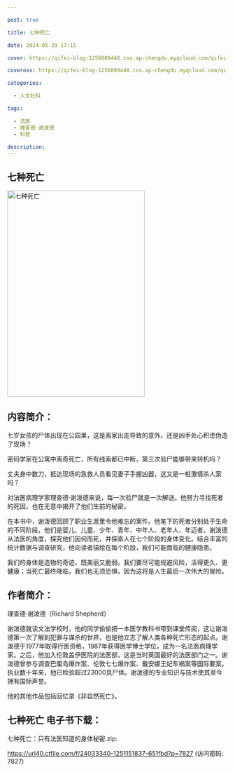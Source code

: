 ```yaml
---

post: true

title: 七种死亡

date: 2024-05-29 17:15

cover: https://qifei-blog-1256009448.cos.ap-chengdu.myqcloud.com/qifei-blog/653dc01dc458853aefd1857d.jpg

coveross: https://qifei-blog-1256009448.cos.ap-chengdu.myqcloud.com/qifei-blog/653dc01dc458853aefd1857d.jpg

categories:

  - 人文社科

tags:

  - 法医
  - 理查德·谢泼德
  - 科普

description:
---
```


## 七种死亡
<img alt="七种死亡 " class="aligncenter loaded" data-was-processed="true" decoding="async" fetchpriority="high" height="471" src="https://qifei-blog-1256009448.cos.ap-chengdu.myqcloud.com/qifei-blog/653dc01dc458853aefd1857d.jpg " style="cursor: zoom-in;" width="314"/>

## 内容简介：

七岁女孩的尸体出现在公园里，这是离家出走导致的意外，还是凶手处心积虑伪造了现场？

密码学家在公寓中离奇死亡，所有线索都已中断，第三次验尸能够带来转机吗？

丈夫身中数刀，抵达现场的急救人员看见妻子手握凶器，这又是一桩激情杀人案吗？

对法医病理学家理查德·谢泼德来说，每一次验尸就是一次解谜。他努力寻找死者的死因，也在无意中揭开了他们生前的秘密。

在本书中，谢泼德回顾了职业生涯里令他难忘的案件。他笔下的死者分别处于生命的不同阶段，他们是婴儿、儿童、少年、青年、中年人、老年人、年迈者。谢泼德从法医的角度，探究他们因何而死，并探索人在七个阶段的身体变化。结合丰富的统计数据与调查研究，他向读者描绘在每个阶段，我们可能面临的健康隐患。

我们的身体是造物的奇迹，既美丽又脆弱。我们要尽可能规避风险，活得更久、更健康；当死亡最终降临，我们也无须恐惧，因为这将是人生最后一次伟大的冒险。

## 作者简介：

理查德·谢泼德（Richard Shepherd）

谢泼德就读文法学校时，他的同学偷偷把一本医学教科书带到课堂传阅，这让谢泼德第一次了解到犯罪与谋杀的世界，也是他立志了解人类各种死亡形态的起点。谢泼德于1977年取得行医资格，1987年获得医学博士学位，成为一名法医病理学家。之后，他加入伦敦盖伊医院的法医部，这是当时英国最好的法医部门之一。谢泼德曾参与调查巴厘岛爆炸案、伦敦七七爆炸案、戴安娜王妃车祸案等国际要案。执业数十年来，他已检验超过23000具尸体。谢泼德的专业知识与技术使其至今拥有国际声誉。

他的其他作品包括回忆录《非自然死亡》。

## 七种死亡 电子书下载：

七种死亡：只有法医知道的身体秘密.zip: 

https://url40.ctfile.com/f/24033340-1251151837-651fbd?p=7827 (访问密码: 7827)
